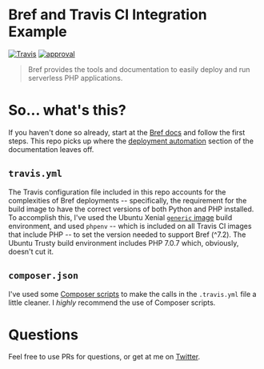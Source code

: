 # Bref and Travis CI Integration Example
[![Travis](https://img.shields.io/travis/guillermoandrae/bref-hello-world.svg?style=flat-square)](https://travis-ci.org/guillermoandrae/bref-hello-world) [![approval](https://img.shields.io/badge/approved%20by-your%20the-people.svg?style=flat-square)](https://bklyn.dev)

> Bref provides the tools and documentation to easily deploy and run serverless PHP applications.

# So... what's this?
If you haven't done so already, start at the [Bref docs](https://bref.sh/docs/) and follow the first steps. This repo picks up where the [deployment automation](https://bref.sh/docs/deploy.html#automating-deployments) section of the documentation leaves off.

## `travis.yml`
The Travis configuration file included in this repo accounts for the complexities of Bref deployments -- specifically, the requirement for the build image to have the correct versions of both Python and PHP installed. To accomplish this, I've used the Ubuntu Xenial [`generic` image](https://docs.travis-ci.com/user/languages/minimal-and-generic/#generic) build environment, and used `phpenv` -- which is included on all Travis CI images that include PHP -- to set the version needed to support Bref (^7.2). The Ubuntu Trusty build environment includes PHP 7.0.7 which, obviously, doesn't cut it.

## `composer.json`
I've used some [Composer scripts](https://getcomposer.org/doc/articles/scripts.md) to make the calls in the `.travis.yml` file a little cleaner. I *highly* recommend the use of Composer scripts.

# Questions
Feel free to use PRs for questions, or get at me on [Twitter](https://twitter.com/guillermoandrae). 